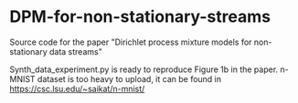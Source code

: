 # DPM-for-non-stationary-streams
Source code for the paper "Dirichlet process mixture models for non-stationary data streams"

Synth_data_experiment.py is ready to reproduce Figure 1b in the paper.
n-MNIST dataset is too heavy to upload, it can be found in https://csc.lsu.edu/~saikat/n-mnist/

